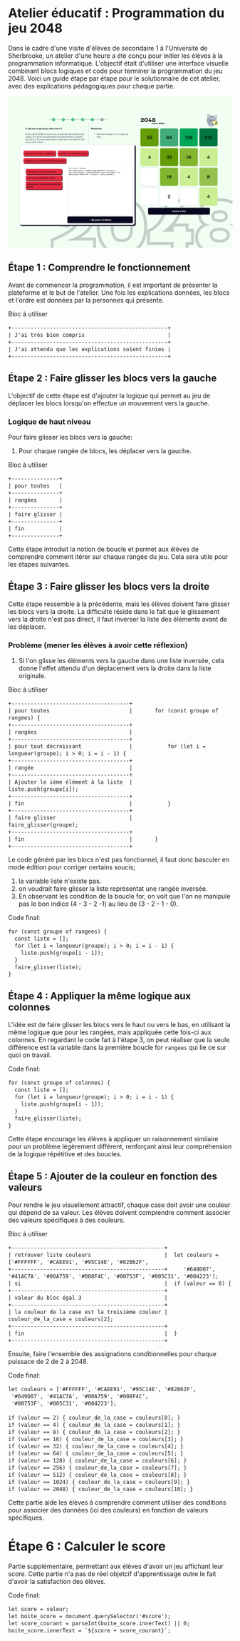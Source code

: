 # Atelier éducatif : Programmation du jeu 2048

Dans le cadre d'une visite d'élèves de secondaire 1 à l'Université de Sherbrooke, un atelier d'une heure a été conçu pour initier les élèves à la programmation informatique. L'objectif était d'utiliser une interface visuelle combinant blocs logiques et code pour terminer la programmation du jeu 2048. Voici un guide étape par étape pour le solutionnaire de cet atelier, avec des explications pédagogiques pour chaque partie.

![image du jeu une fois terminé](./docs/hero.png)

## Étape 1 : Comprendre le fonctionnement

Avant de commencer la programmation, il est important de présenter la plateforme et le but de l'atelier. Une fois les explications données, les blocs et l'ordre est données par la personnes qui présente.

Bloc à utiliser
```
+-------------------------------------------------+
| J'ai très bien compris                          |
+-------------------------------------------------+
| J'ai attendu que les explications soient finies |
+-------------------------------------------------+
```


## Étape 2 : Faire glisser les blocs vers la gauche

L'objectif de cette étape est d'ajouter la logique qui permet au jeu de déplacer les blocs lorsqu'on effectue un mouvement vers la gauche.

### Logique de haut niveau

Pour faire glisser les blocs vers la gauche:
1. Pour chaque rangée de blocs, les déplacer vers la gauche.

Bloc à utiliser
```
+---------------+
| pour toutes   |
+---------------+
| rangées       |
+---------------+
| faire glisser |
+---------------+
| fin           |
+---------------+
```

Cette étape introduit la notion de boucle et permet aux élèves de comprendre comment itérer sur chaque rangée du jeu. Cela sera utile pour les étapes suivantes. 



## Étape 3 : Faire glisser les blocs vers la droite

Cette étape ressemble à la précédente, mais les élèves doivent faire glisser les blocs vers la droite. La difficulté réside dans le fait que le glissement vers la droite n'est pas direct, il faut inverser la liste des éléments avant de les déplacer.

### Problème (mener les élèves à avoir cette réflexion)
1. Si l'on glisse les éléments vers la gauche dans une liste inversée, cela donne l'effet attendu d'un déplacement vers la droite dans la liste originale.


Bloc à utiliser
```
+-------------------------------------+
| pour toutes                         |       for (const groupe of rangees) {
+-------------------------------------+
| rangées                             |
+-------------------------------------+
| pour tout décroissant               |           for (let i = longueur(groupe); i > 0; i = i - 1) {
+-------------------------------------+
| rangée                              |
+-------------------------------------+
| Ajouter le ième élément à la liste  |               liste.push(groupe[i]);
+-------------------------------------+           
| fin                                 |           }
+-------------------------------------+
| faire glisser                       |           faire_glisser(groupe);
+-------------------------------------+
| fin                                 |       }
+-------------------------------------+
```

Le code généré par les blocs n'est pas fonctionnel, il faut donc basculer en mode édition pour corriger certains soucis;
1. la variable liste n'existe pas.
2. on voudrait faire glisser la liste représentat une rangée inversée.
3. En observant les condition de la boucle for, on voit que l'on ne manipule pas le bon indice (4 - 3 - 2 -1) au lieu de (3 - 2 - 1 - 0).

Code final:
```
for (const groupe of rangees) {
  const liste = [];
  for (let i = longueur(groupe); i > 0; i = i - 1) {
    liste.push(groupe[i - 1]);
  }
  faire_glisser(liste);
}
```


## Étape 4 : Appliquer la même logique aux colonnes

L'idée est de faire glisser les blocs vers le haut ou vers le bas, en utilisant la même logique que pour les rangées, mais appliquée cette fois-ci aux colonnes. En regardant le code fait à l'étape 3, on peut réaliser 
que la seule différence est la variable dans la première boucle for `rangees` qui lie ce sur quoi on travail.

Code final:
```
for (const groupe of colonnes) {
  const liste = [];
  for (let i = longueur(groupe); i > 0; i = i - 1) {
    liste.push(groupe[i - 1]);
  }
  faire_glisser(liste);
}
```

Cette étape encourage les élèves à appliquer un raisonnement similaire pour un problème légèrement différent, renforçant ainsi leur compréhension de la logique répétitive et des boucles.



## Étape 5 : Ajouter de la couleur en fonction des valeurs

Pour rendre le jeu visuellement attractif, chaque case doit avoir une couleur qui dépend de sa valeur. Les élèves doivent comprendre comment associer des valeurs spécifiques à des couleurs.

Bloc à utiliser
```
+------------------------------------------------+
| retrouver liste couleurs                       |  let couleurs = ['#FFFFFF', '#CAEE91', '#95C14E', '#82B62F', 
+------------------------------------------------+     '#649D07', '#41AC7A', '#00A759', '#008F4C', '#00753F', '#005C31', '#004223'];
| si                                             |  if (valeur == 8) {
+------------------------------------------------+
| valeur du bloc égal 3                          |
+------------------------------------------------+
| la couleur de la case est la troisième couleur |      couleur_de_la_case = couleurs[2];
+------------------------------------------------+
| fin                                            |  }
+------------------------------------------------+
```

Ensuite, faire l'ensemble des assignations conditionnelles pour chaque puissace de 2 de 2 à 2048.

Code final:
```
let couleurs = ['#FFFFFF', '#CAEE91', '#95C14E', '#82B62F',
 '#649D07', '#41AC7A', '#00A759', '#008F4C',
 '#00753F', '#005C31', '#004223'];

if (valeur == 2) { couleur_de_la_case = couleurs[0]; }
if (valeur == 4) { couleur_de_la_case = couleurs[1]; }
if (valeur == 8) { couleur_de_la_case = couleurs[2]; }
if (valeur == 16) { couleur_de_la_case = couleurs[3]; }
if (valeur == 32) { couleur_de_la_case = couleurs[4]; }
if (valeur == 64) { couleur_de_la_case = couleurs[5]; }
if (valeur == 128) { couleur_de_la_case = couleurs[6]; }
if (valeur == 256) { couleur_de_la_case = couleurs[7]; }
if (valeur == 512) { couleur_de_la_case = couleurs[8]; }
if (valeur == 1024) { couleur_de_la_case = couleurs[9]; }
if (valeur == 2048) { couleur_de_la_case = couleurs[10]; }
```

Cette partie aide les élèves à comprendre comment utiliser des conditions pour associer des données (ici des couleurs) en fonction de valeurs spécifiques.



# Étape 6 : Calculer le score

Partie supplémentaire, permettant aux élèves d'avoir un jeu affichant leur score. Cette partie n'a pas de réel objetcif d'apprentissage outre le fait d'avoir la satisfaction des élèves.

Code final:
```
let score = valeur;
let boite_score = document.querySelector('#score');
let score_courant = parseInt(boite_score.innerText) || 0;
boite_score.innerText = `${score + score_courant}`;
```

